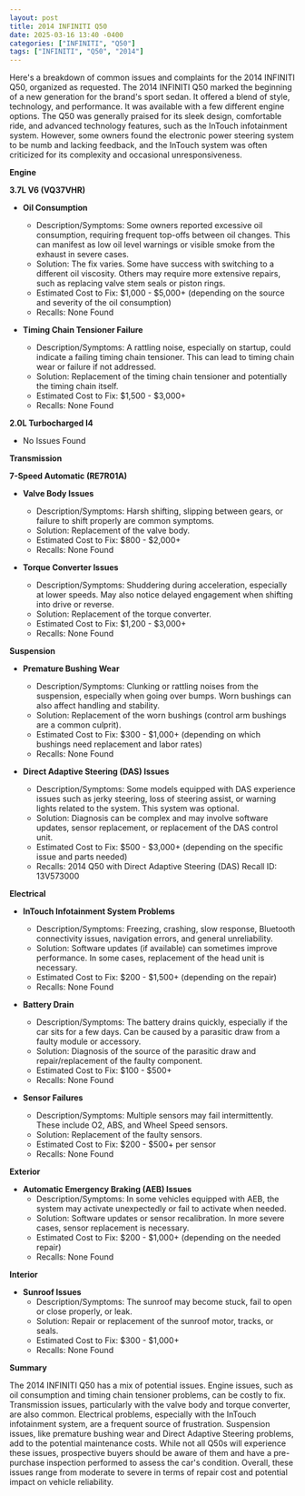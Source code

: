```yaml
---
layout: post
title: 2014 INFINITI Q50
date: 2025-03-16 13:40 -0400
categories: ["INFINITI", "Q50"]
tags: ["INFINITI", "Q50", "2014"]
---
```

Here's a breakdown of common issues and complaints for the 2014 INFINITI Q50, organized as requested. The 2014 INFINITI Q50 marked the beginning of a new generation for the brand's sport sedan. It offered a blend of style, technology, and performance. It was available with a few different engine options. The Q50 was generally praised for its sleek design, comfortable ride, and advanced technology features, such as the InTouch infotainment system. However, some owners found the electronic power steering system to be numb and lacking feedback, and the InTouch system was often criticized for its complexity and occasional unresponsiveness.

**Engine**

**3.7L V6 (VQ37VHR)**

*   **Oil Consumption**
    *   Description/Symptoms: Some owners reported excessive oil consumption, requiring frequent top-offs between oil changes. This can manifest as low oil level warnings or visible smoke from the exhaust in severe cases.
    *   Solution: The fix varies. Some have success with switching to a different oil viscosity. Others may require more extensive repairs, such as replacing valve stem seals or piston rings.
    *   Estimated Cost to Fix: $1,000 - $5,000+ (depending on the source and severity of the oil consumption)
    *   Recalls: None Found

*   **Timing Chain Tensioner Failure**
    *   Description/Symptoms:  A rattling noise, especially on startup, could indicate a failing timing chain tensioner. This can lead to timing chain wear or failure if not addressed.
    *   Solution: Replacement of the timing chain tensioner and potentially the timing chain itself.
    *   Estimated Cost to Fix: $1,500 - $3,000+
    *   Recalls: None Found

**2.0L Turbocharged I4**

*   No Issues Found

**Transmission**

**7-Speed Automatic (RE7R01A)**

*   **Valve Body Issues**
    *   Description/Symptoms: Harsh shifting, slipping between gears, or failure to shift properly are common symptoms.
    *   Solution: Replacement of the valve body.
    *   Estimated Cost to Fix: $800 - $2,000+
    *   Recalls: None Found

*   **Torque Converter Issues**
    *   Description/Symptoms: Shuddering during acceleration, especially at lower speeds.  May also notice delayed engagement when shifting into drive or reverse.
    *   Solution: Replacement of the torque converter.
    *   Estimated Cost to Fix: $1,200 - $3,000+
    *   Recalls: None Found

**Suspension**

*   **Premature Bushing Wear**
    *   Description/Symptoms:  Clunking or rattling noises from the suspension, especially when going over bumps.  Worn bushings can also affect handling and stability.
    *   Solution: Replacement of the worn bushings (control arm bushings are a common culprit).
    *   Estimated Cost to Fix: $300 - $1,000+ (depending on which bushings need replacement and labor rates)
    *   Recalls: None Found

*   **Direct Adaptive Steering (DAS) Issues**
    *   Description/Symptoms:  Some models equipped with DAS experience issues such as jerky steering, loss of steering assist, or warning lights related to the system. This system was optional.
    *   Solution: Diagnosis can be complex and may involve software updates, sensor replacement, or replacement of the DAS control unit.
    *   Estimated Cost to Fix: $500 - $3,000+ (depending on the specific issue and parts needed)
    *   Recalls: 2014 Q50 with Direct Adaptive Steering (DAS) Recall ID: 13V573000

**Electrical**

*   **InTouch Infotainment System Problems**
    *   Description/Symptoms: Freezing, crashing, slow response, Bluetooth connectivity issues, navigation errors, and general unreliability.
    *   Solution: Software updates (if available) can sometimes improve performance.  In some cases, replacement of the head unit is necessary.
    *   Estimated Cost to Fix: $200 - $1,500+ (depending on the repair)
    *   Recalls: None Found

*   **Battery Drain**
    *   Description/Symptoms:  The battery drains quickly, especially if the car sits for a few days.  Can be caused by a parasitic draw from a faulty module or accessory.
    *   Solution:  Diagnosis of the source of the parasitic draw and repair/replacement of the faulty component.
    *   Estimated Cost to Fix: $100 - $500+
    *   Recalls: None Found

*   **Sensor Failures**
    *   Description/Symptoms: Multiple sensors may fail intermittently. These include O2, ABS, and Wheel Speed sensors.
    *   Solution: Replacement of the faulty sensors.
    *   Estimated Cost to Fix: $200 - $500+ per sensor
    *   Recalls: None Found

**Exterior**

*   **Automatic Emergency Braking (AEB) Issues**
    *   Description/Symptoms: In some vehicles equipped with AEB, the system may activate unexpectedly or fail to activate when needed.
    *   Solution: Software updates or sensor recalibration. In more severe cases, sensor replacement is necessary.
    *   Estimated Cost to Fix: $200 - $1,000+ (depending on the needed repair)
    *   Recalls: None Found

**Interior**

*   **Sunroof Issues**
    *   Description/Symptoms:  The sunroof may become stuck, fail to open or close properly, or leak.
    *   Solution: Repair or replacement of the sunroof motor, tracks, or seals.
    *   Estimated Cost to Fix: $300 - $1,000+
    *   Recalls: None Found

**Summary**

The 2014 INFINITI Q50 has a mix of potential issues. Engine issues, such as oil consumption and timing chain tensioner problems, can be costly to fix. Transmission issues, particularly with the valve body and torque converter, are also common. Electrical problems, especially with the InTouch infotainment system, are a frequent source of frustration. Suspension issues, like premature bushing wear and Direct Adaptive Steering problems, add to the potential maintenance costs. While not all Q50s will experience these issues, prospective buyers should be aware of them and have a pre-purchase inspection performed to assess the car's condition. Overall, these issues range from moderate to severe in terms of repair cost and potential impact on vehicle reliability.

